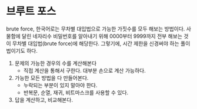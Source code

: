 브루트 포스
====
brute force, 한국어로는 무차별 대입법으로 가능한 가짓수를 모두 해보는 방법이다.
사물함에 달린 네자리수 비밀번호를 알아내기 위해 0000부터 9999까지 전부 해보는 것이 무차별 대입법(brute force)에 해당한다.
그렇기에, 시간 제한을 신경써야 하는 풀이법이기도 하다.

1. 문제의 가능한 경우의 수를 계산해본다
    * 직접 계산을 통해서 구한다. 대부분 손으로 계산 가능하다.
2. 가능한 모든 방법을 다 만들어본다.
    * 누락되는 부분이 있지 말아야 한다.
    * 반복문, 순열, 재귀, 비트마스크를 사용할 수 있다.
3. 답을 계산하고, 비교해본다.